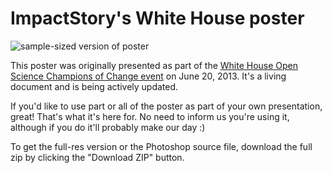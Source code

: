 ImpactStory's White House poster
==================


![sample-sized version of poster](https://raw.github.com/total-impact/white-house-poster/master/White-House-poster-small.jpg)

This poster was originally presented as part of the [White House Open Science Champions of Change event](http://www.whitehouse.gov/blog/2013/06/21/celebrating-open-science-champions-change-white-house) on June 20, 2013. It's a living document and is being actively updated.

If you'd like to use part or all of the poster as part of your own presentation, great! That's what it's here for. No need to inform us you're using it, although if you do it'll probably make our day :)

To get the full-res version or the Photoshop source file, download the full zip by clicking the "Download ZIP" button.
